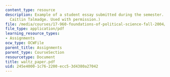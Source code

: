 ```yaml
---
content_type: resource
description: Example of a student essay submitted during the semester. (Courtesy of
  Caitlin Talmadge. Used with permission.)
file: /media/courses/17-960-foundations-of-political-science-fall-2004/245e40001c762200ecc53d4380a27042_waltz_paper.pdf
file_type: application/pdf
learning_resource_types:
- Assignments
ocw_type: OCWFile
parent_title: Assignments
parent_type: CourseSection
resourcetype: Document
title: waltz_paper.pdf
uid: 245e4000-1c76-2200-ecc5-3d4380a27042
---
```

